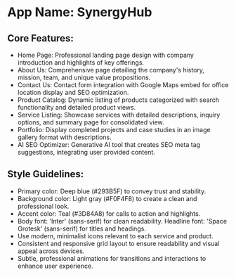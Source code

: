 # **App Name**: SynergyHub

## Core Features:

- Home Page: Professional landing page design with company introduction and highlights of key offerings.
- About Us: Comprehensive page detailing the company's history, mission, team, and unique value propositions.
- Contact Us: Contact form integration with Google Maps embed for office location display and SEO optimization.
- Product Catalog: Dynamic listing of products categorized with search functionality and detailed product views.
- Service Listing: Showcase services with detailed descriptions, inquiry options, and summary page for consolidated view.
- Portfolio: Display completed projects and case studies in an image gallery format with descriptions.
- AI SEO Optimizer: Generative AI tool that creates SEO meta tag suggestions, integrating user provided content.

## Style Guidelines:

- Primary color: Deep blue (#293B5F) to convey trust and stability.
- Background color: Light gray (#F0F4F8) to create a clean and professional look.
- Accent color: Teal (#3D84A8) for calls to action and highlights.
- Body font: 'Inter' (sans-serif) for clean readability. Headline font: 'Space Grotesk' (sans-serif) for titles and headings.
- Use modern, minimalist icons relevant to each service and product.
- Consistent and responsive grid layout to ensure readability and visual appeal across devices.
- Subtle, professional animations for transitions and interactions to enhance user experience.